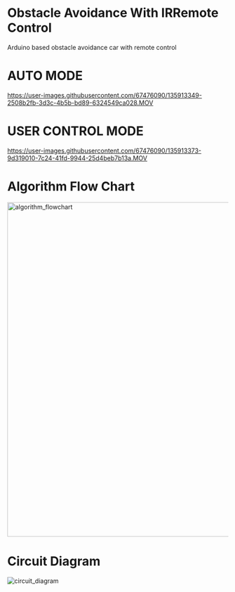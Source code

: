# Obstacle Avoidance With IRRemote Control
Arduino based obstacle avoidance car with remote control

# AUTO MODE
https://user-images.githubusercontent.com/67476090/135913349-2508b2fb-3d3c-4b5b-bd89-6324549ca028.MOV


# USER CONTROL MODE
https://user-images.githubusercontent.com/67476090/135913373-9d319010-7c24-41fd-9944-25d4beb7b13a.MOV


# Algorithm Flow Chart
<img width="761" alt="algorithm_flowchart" src="https://user-images.githubusercontent.com/67476090/149967206-04d92e61-aad1-4ff6-be1a-8ef8c5f824f1.png">

# Circuit Diagram
![circuit_diagram](https://user-images.githubusercontent.com/67476090/149967247-4d51eb92-5f2f-4e6e-b30a-eadce0de6d30.png)
